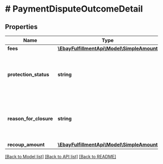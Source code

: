 # # PaymentDisputeOutcomeDetail

## Properties

Name | Type | Description | Notes
------------ | ------------- | ------------- | -------------
**fees** | [**\EbayFulfillmentApi\Model\SimpleAmount**](SimpleAmount.md) |  | [optional] 
**protection_status** | **string** | This enumeration value indicates if the seller is fully protected, partially protected, or not protected by eBay for the payment dispute. This field is always returned once the payment dispute is resolved. For implementation help, refer to &lt;a href&#x3D;&#39;https://developer.ebay.com/devzone/rest/api-ref/fulfillment/types/ProtectionStatusEnum.html&#39;&gt;eBay API documentation&lt;/a&gt; | [optional] 
**reason_for_closure** | **string** | The enumeration value returned in this field indicates the outcome of the payment dispute for the seller. This field is always returned once the payment dispute is resolved. For implementation help, refer to &lt;a href&#x3D;&#39;https://developer.ebay.com/devzone/rest/api-ref/fulfillment/types/OutcomeEnum.html&#39;&gt;eBay API documentation&lt;/a&gt; | [optional] 
**recoup_amount** | [**\EbayFulfillmentApi\Model\SimpleAmount**](SimpleAmount.md) |  | [optional] 

[[Back to Model list]](../../README.md#documentation-for-models) [[Back to API list]](../../README.md#documentation-for-api-endpoints) [[Back to README]](../../README.md)



